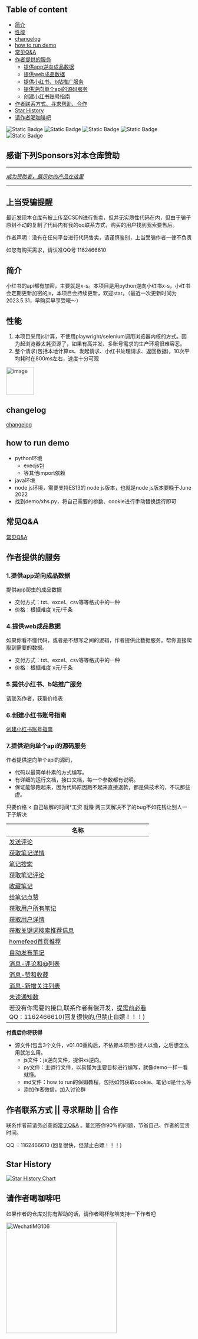 ## Table of content

- [简介](#%E7%AE%80%E4%BB%8B)
- [性能](#%E6%80%A7%E8%83%BD)
- [changelog](#changelog)
- [how to run demo](#how-to-run-demo)
- [常见Q&A](#%E5%B8%B8%E8%A7%81qa)
- [作者提供的服务](#%E4%BD%9C%E8%80%85%E6%8F%90%E4%BE%9B%E7%9A%84%E6%9C%8D%E5%8A%A1)
    - [提供app逆向成品数据](#1%E6%8F%90%E4%BE%9Bapp%E9%80%86%E5%90%91%E6%88%90%E5%93%81%E6%95%B0%E6%8D%AE)
    - [提供web成品数据](#4%E6%8F%90%E4%BE%9Bweb%E6%88%90%E5%93%81%E6%95%B0%E6%8D%AE)
    - [提供小红书、b站推广服务](#5%E6%8F%90%E4%BE%9B%E5%B0%8F%E7%BA%A2%E4%B9%A6b%E7%AB%99%E6%8E%A8%E5%B9%BF%E6%9C%8D%E5%8A%A1)
    - [提供逆向单个api的源码服务](#6%E5%88%9B%E5%BB%BA%E5%B0%8F%E7%BA%A2%E4%B9%A6%E8%B4%A6%E5%8F%B7%E6%8C%87%E5%8D%97)
    - [创建小红书账号指南](#7%E6%8F%90%E4%BE%9B%E9%80%86%E5%90%91%E5%8D%95%E4%B8%AAapi%E7%9A%84%E6%BA%90%E7%A0%81%E6%9C%8D%E5%8A%A1)
- [作者联系方式、寻求帮助、合作](#%E4%BD%9C%E8%80%85%E8%81%94%E7%B3%BB%E6%96%B9%E5%BC%8F--%E5%AF%BB%E6%B1%82%E5%B8%AE%E5%8A%A9--%E5%90%88%E4%BD%9C)
- [Star History](#star-history)
- [请作者喝咖啡吧](#%E8%AF%B7%E4%BD%9C%E8%80%85%E5%96%9D%E5%92%96%E5%95%A1%E5%90%A7)


![Static Badge](https://img.shields.io/badge/author-submato-gree)
![Static Badge](https://img.shields.io/badge/GitHub-blue?logo=GitHub&labelColor=black)
![Static Badge](https://img.shields.io/badge/author-3.7%2F3.8-blue?logo=Python&label=python&labelColor=black)
![Static Badge](https://img.shields.io/badge/Node.js-v18.16.1-blue?logo=Node.js&labelColor=black)
![Static Badge](https://img.shields.io/badge/java-1.8-blue?logo=java&labelColor=black)


## 感谢下列Sponsors对本仓库赞助

---



*[成为赞助者，展示你的产品在这里](https://github.com/submato/xhscrawl/blob/main/service/service_index/ad.md)*

---

## 上当受骗提醒
最近发现本仓库有被上传至CSDN进行售卖，但并无实质性代码在内，但由于骗子原封不动的复制了代码内有我的qq联系方式，购买的用户找到我索要售后。

作者声明：没有在任何平台进行代码售卖，请谨慎鉴别，上当受骗作者一律不负责

如您有购买需求，请认准QQ号 1162466610 

## 简介

小红书的api都有加密，主要就是x-s。本项目是用python逆向小红书x-s，小红书会定期更新加密的js，本项目会持续更新，欢迎star。（最近一次更新时间为2023.5.31，早购买早享受哦～）

## 性能
1. 本项目采用js计算，不使用playwright/selenium调用浏览器内核的方式。因为起浏览器太耗资源了，如果有高并发、多账号需求的生产环境很难容忍。
2. 整个请求(包括本地计算xs、发起请求、小红书处理请求、返回数据)，10次平均耗时在800ms左右，速度十分可观

<img width="75" heigth="75" alt="image" src="https://github.com/submato/xhscrawl/assets/55040284/4845e6e9-a8b1-42cd-9822-6a1a5658ef8e">


## changelog

[changelog](https://github.com/wang-zhiyang/xhscrawl/blob/main/changelog.md) 


## how to run demo
- python环境
  - execjs包
  - 等其他import依赖
- java环境
- node js环境，需要支持ES13的 node js版本，也就是node js版本要晚于June 2022
- 找到demo/xhs.py，将自己需要的参数、cookie进行手动替换运行即可


## 常见Q&A

[常见Q&A](https://github.com/wang-zhiyang/xhscrawl/blob/main/service/service_index/feature_notice.md) 

## 作者提供的服务

### 1.提供app逆向成品数据

提供app爬虫的成品数据
- 交付方式：txt、excel、csv等等格式中的一种
- 价格：根据难度 x元/千条

### 4.提供web成品数据
如果你看不懂代码，或者是不想写之间的逻辑，作者提供此数据服务。帮你直接爬取到需要的数据。
- 交付方式：txt、excel、csv等等格式中的一种
- 价格：根据难度 x元/千条

### 5.提供小红书、b站推广服务
请联系作者，获取价格表

### 6.创建小红书账号指南

[创建小红书账号指南](https://github.com/submato/xhscrawl/blob/main/service/service_index/account_manual.md)   


### 7.提供逆向单个api的源码服务


作者提供逆向单个api的源码，
- 代码以最简单朴素的方式编写。
- 有详细的运行文档，接口文档，每一个参数都有说明。
- 保证能够跑起来，因为代码原因跑不起来直接退款，都是做技术的，不玩那些虚。

只要价格 < 自己破解的时间*工资 就赚
两三天解决不了的bug不如花钱让别人一下子解决

| 名称    | 
| ------------------------------------ |
|[发送评论](https://github.com/wang-zhiyang/xhscrawl/blob/main/service/service_index/comment.md)                   |
| [获取笔记详情](https://github.com/wang-zhiyang/xhscrawl/blob/main/service/service_index/note_detail.md)    |
| [笔记搜索](https://github.com/submato/xhscrawl/blob/main/service/service_index/search.md)                  |
| [获取笔记评论](https://github.com/submato/xhscrawl/blob/main/service/service_index/get_comment.md)                  |
| [收藏笔记](https://github.com/submato/xhscrawl/blob/main/service/service_index/collect_note.md)                |
| [给笔记点赞](https://github.com/submato/xhscrawl/blob/main/service/service_index/like_note.md)  
| [获取用户所有笔记](https://github.com/submato/xhscrawl/blob/main/service/service_index/user_notes.md)  |
| [获取用户详情](https://github.com/submato/xhscrawl/blob/main/service/service_index/user_info.md)  |
| [获取关键词搜索推荐信息](https://github.com/submato/xhscrawl/blob/main/service/service_index/search_keyword_recommend.md)  |
| [homefeed首页推荐](https://github.com/submato/xhscrawl/blob/main/service/service_index/homefeed.md)  |
| [自动发布笔记](https://github.com/submato/xhscrawl/blob/main/service/service_index/creat_note.md) |
| [消息-评论和@列表](https://github.com/submato/xhscrawl/blob/main/service/service_index/mentions.md)  |
| [消息-赞和收藏](https://github.com/submato/xhscrawl/blob/main/service/service_index/likes.md)  |
| [消息-新增关注列表](https://github.com/submato/xhscrawl/blob/main/service/service_index/connections.md)  |
| [未读通知数](https://github.com/submato/xhscrawl/blob/main/service/service_index/unread.md)  |
| 若没有你需要的接口,联系作者有偿开发，[提需前必看](https://github.com/wang-zhiyang/xhscrawl/blob/main/service/service_index/feature_notice.md) <br>QQ：1162466610(回复很快的,但禁止白嫖！！！)                |

**付费后你将获得**
  - 源文件(包含3个文件，v01.00重构后，不依赖本项目):授人以渔，之后想怎么用就怎么用。
    - js文件：js逆向文件，提供xs逆向。
    - py文件：主运行文件，以易懂为主要目标进行编写，就像demo一样一看就懂。
    - md文件：how to run的保姆教程，包括如何获取cookie、笔记id是什么等
    - 添加作者微信，加入讨论群
## 作者联系方式 || 寻求帮助 || 合作
联系作者前请务必查阅[常见Q&A](https://github.com/wang-zhiyang/xhscrawl/blob/main/service/service_index/feature_notice.md)
。能回答你90%的问题，节省自己、作者的宝贵时间。

QQ ：1162466610 (回复很快，但禁止白嫖！！！)


## Star History

[![Star History Chart](https://api.star-history.com/svg?repos=submato/xhscrawl&type=Date)](https://star-history.com/#submato/xhscrawl&Date)


## 请作者喝咖啡吧
如果作者的仓库对你有帮助的话，请作者喝杯咖啡支持一下作者吧

<img title="" src="https://github.com/wang-zhiyang/xhscrawl/assets/55040284/89bb6534-5e74-44bb-b728-dc771fe9f2b1" alt="WechatIMG106" width="300">
